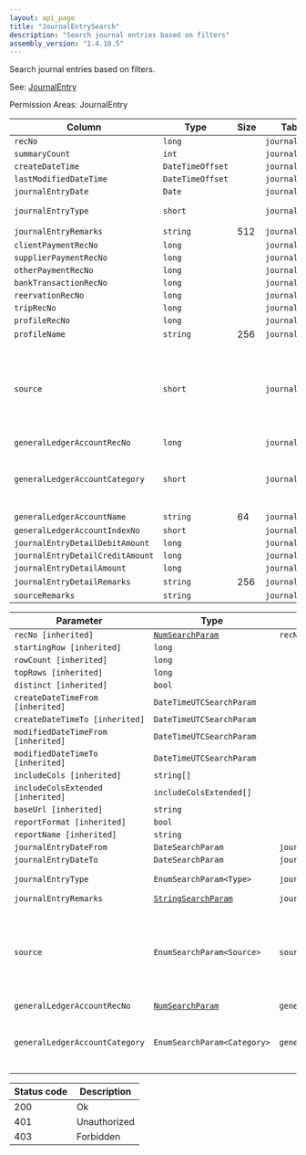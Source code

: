 ```yaml
---
layout: api_page
title: "JournalEntrySearch"
description: "Search journal entries based on filters"
assembly_version: "1.4.10.5"
---
```


Search journal entries based on filters.

See: [JournalEntry](JournalEntry.html)

Permission Areas: JournalEntry

| Column | Type | Size | Table | Description |
| ------ | ---- | ---- | ----- | ----------- |
| `recNo` | `long` |  | `journalEntry` | 
| `summaryCount` | `int` |  | `journalEntry` | 
| `createDateTime` | `DateTimeOffset` |  | `journalEntry` | 
| `lastModifiedDateTime` | `DateTimeOffset` |  | `journalEntry` | 
| `journalEntryDate` | `Date` |  | `journalEntry` | 
| `journalEntryType` | `short` |  | `journalEntry` | Standard = 1, YearEnd = 2
| `journalEntryRemarks` | `string` | 512 | `journalEntry` | 
| `clientPaymentRecNo` | `long` |  | `journalEntry` | 
| `supplierPaymentRecNo` | `long` |  | `journalEntry` | 
| `otherPaymentRecNo` | `long` |  | `journalEntry` | 
| `bankTransactionRecNo` | `long` |  | `journalEntry` | 
| `reervationRecNo` | `long` |  | `journalEntry` | 
| `tripRecNo` | `long` |  | `journalEntry` | 
| `profileRecNo` | `long` |  | `journalEntry` | 
| `profileName` | `string` | 256 | `journalEntry` | 
| `source` | `short` |  | `journalEntry` | ClientPayment = 1, SupplierPayment = 2, OtherPayment = 3, DepositWithdrawal = 4, Reservation = 5
| `generalLedgerAccountRecNo` | `long` |  | `journalEntry` | 
| `generalLedgerAccountCategory` | `short` |  | `journalEntry` | Assets = 1, Liabilities = 2, Capital = 3, Sales = 4, CostOfSales = 5, Expenses = 6
| `generalLedgerAccountName` | `string` | 64 | `journalEntry` | 
| `generalLedgerAccountIndexNo` | `short` |  | `journalEntry` | 
| `journalEntryDetailDebitAmount` | `long` |  | `journalEntry` | 
| `journalEntryDetailCreditAmount` | `long` |  | `journalEntry` | 
| `journalEntryDetailAmount` | `long` |  | `journalEntry` | 
| `journalEntryDetailRemarks` | `string` | 256 | `journalEntry` | 
| `sourceRemarks` | `string` |  | `journalEntry` | 

| Parameter | Type | Linked Column | Description |
| --------- | ---- | ------------- | ----------- |
| `recNo [inherited]` | [`NumSearchParam`](NumSearchParam) | `recNo` | 
| `startingRow [inherited]` | `long` |  | 
| `rowCount [inherited]` | `long` |  | 
| `topRows [inherited]` | `long` |  | 
| `distinct [inherited]` | `bool` |  | 
| `createDateTimeFrom [inherited]` | `DateTimeUTCSearchParam` |  | 
| `createDateTimeTo [inherited]` | `DateTimeUTCSearchParam` |  | 
| `modifiedDateTimeFrom [inherited]` | `DateTimeUTCSearchParam` |  | 
| `modifiedDateTimeTo [inherited]` | `DateTimeUTCSearchParam` |  | 
| `includeCols [inherited]` | `string[]` |  | 
| `includeColsExtended [inherited]` | `includeColsExtended[]` |  | 
| `baseUrl [inherited]` | `string` |  | 
| `reportFormat [inherited]` | `bool` |  | 
| `reportName [inherited]` | `string` |  | 
| `journalEntryDateFrom` | `DateSearchParam` | `journalEntryDate` | 
| `journalEntryDateTo` | `DateSearchParam` | `journalEntryDate` | 
| `journalEntryType` | `EnumSearchParam<Type>` | `journalEntryType` | Standard = 1, YearEnd = 2
| `journalEntryRemarks` | [`StringSearchParam`](StringSearchParam) | `journalEntryRemarks` | 
| `source` | `EnumSearchParam<Source>` | `source` | ClientPayment = 1, SupplierPayment = 2, OtherPayment = 3, DepositWithdrawal = 4, Reservation = 5
| `generalLedgerAccountRecNo` | [`NumSearchParam`](NumSearchParam) | `generalLedgerAccountRecNo` | 
| `generalLedgerAccountCategory` | `EnumSearchParam<Category>` | `generalLedgerAccountCategory` | Assets = 1, Liabilities = 2, Capital = 3, Sales = 4, CostOfSales = 5, Expenses = 6

| Status code | Description |
| ----------- | ----------- |
| 200 | Ok |
| 401 | Unauthorized |
| 403 | Forbidden |


